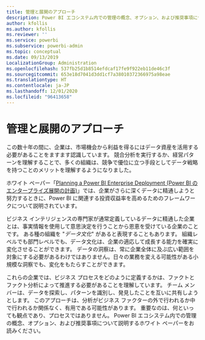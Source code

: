 ```yaml
---
title: 管理と展開のアプローチ
description: Power BI エコシステム内での管理の概念、オプション、および推奨事項について説明するホワイト ペーパー。
author: kfollis
ms.author: kfollis
ms.reviewer: ''
ms.service: powerbi
ms.subservice: powerbi-admin
ms.topic: conceptual
ms.date: 09/13/2019
LocalizationGroup: Administration
ms.openlocfilehash: 537fb25d1b8514efdcaf17fe9f922eb11de46c3f
ms.sourcegitcommit: 653e18d7041d3dd1cf7a38010372366975a98eae
ms.translationtype: HT
ms.contentlocale: ja-JP
ms.lasthandoff: 12/01/2020
ms.locfileid: "96413658"
---
```

# <a name="governance-and-deployment-approaches"></a>管理と展開のアプローチ

この数十年の間に、企業は、市場機会から利益を得るにはデータ資産を活用する必要があることをますます認識しています。 競合分析を実行するか、経営パターンを理解することで、多くの組織は、競争で優位に立つ手段としてデータ戦略を持つことのメリットを理解するようになりました。  

ホワイト ペーパー「[Planning a Power BI Enterprise Deployment (Power BI のエンタープライズ展開の計画)](https://go.microsoft.com/fwlink/?linkid=2057861)」では、企業がさらに深くデータに精通しようと努力するときに、Power BI に関連する投資収益率を高めるためのフレームワークについて説明されています。

ビジネス インテリジェンスの専門家が通常定義しているデータに精通した企業とは、事実情報を使用して意思決定を行うことから恩恵を受けている企業のことです。  ある種の組織を "*データ文化*" があると表現することもあります。 組織レベルでも部門レベルでも、データ文化は、企業の適応して成長する能力を確実に変化させることができます。  データの洞察は、常に企業全体に及ぶ広い範囲を対象にする必要があるわけではありません。日々の業務を変える可能性がある小規模な洞察でも、変化をもたらすことができます。

これらの企業では、ビジネス プロセスをどのように定義するかは、ファクトとファクト分析によって推進する必要があることを理解しています。 チーム メンバーは、データを探索し、パターンを識別し、発見したことを互いに共有しようとします。 このアプローチは、分析がビジネス ファクターの外で行われるか中で行われるか関係なく、有用である可能性があります。 重要なのは、何といっても観点であり、プロセスではありません。 Power BI エコシステム内での管理の概念、オプション、および推奨事項について説明するホワイト ペーパーをお読みください。